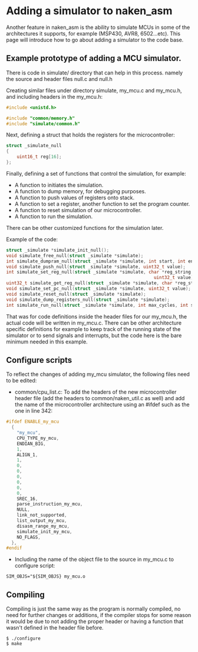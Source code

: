 Adding a simulator to naken_asm
========

Another feature in naken_asm is the ability to simulate MCUs in some of the
architectures it supports, for example (MSP430, AVR8, 6502...etc). This page
will introduce how to go about adding a simulator to the code base.



Example prototype of adding a MCU simulator.
------
There is code in simulate/ directory that can help in this process. namely the
source and header files null.c and null.h

Creating similar files under directory simulate, my_mcu.c and my_mcu.h, and
including headers in the my_mcu.h:
``` c
#include <unistd.h>

#include "common/memory.h"
#include "simulate/common.h"
```

Next, defining a struct that holds the registers for the microcontroller:

``` c
struct _simulate_null
{
    uint16_t reg[16];
};

```

Finally, defining a set of functions that control the simulation, for example:
* A function to initiates the simulation.
* A function to dump memory, for debugging purposes.
* A function to push values of registers onto stack.
* A function to set a register, another function to set the program counter.
* A function to reset simulation of our microcontroller.
* A function to run the simulation.

There can be other customized functions for the simulation later.

Example of the code:
``` c
struct _simulate *simulate_init_null();
void simulate_free_null(struct _simulate *simulate);
int simulate_dumpram_null(struct _simulate *simulate, int start, int end);
void simulate_push_null(struct _simulate *simulate, uint32_t value);
int simulate_set_reg_null(struct _simulate *simulate, char *reg_string,
                                                        uint32_t value);
uint32_t simulate_get_reg_null(struct _simulate *simulate, char *reg_string);
void simulate_set_pc_null(struct _simulate *simulate, uint32_t value);
void simulate_reset_null(struct _simulate *simulate);
void simulate_dump_registers_null(struct _simulate *simulate);
int simulate_run_null(struct _simulate *simulate, int max_cycles, int step);


```

That was for code definitions inside the header files for our my_mcu.h, the
actual code will be written in my_mcu.c. There can be other architecture
specific definitions for example to keep track of the running state of
the simulator or to send signals and interrupts, but the code here is
the bare minimum needed in this example.



Configure scripts
------
To reflect the changes of adding my_mcu simulator, the following files
need to be edited:

* common/cpu_list.c: To add the headers of the new microcontroller header file
(add the headers to common/naken_util.c as well) and add the name of the
microcontroller architecture using an #ifdef such as the one in line 342:
``` c
#ifdef ENABLE_my_mcu
  {
    "my_mcu",
    CPU_TYPE_my_mcu,
    ENDIAN_BIG,
    1,
    ALIGN_1,
    1,
    0,
    0,
    0,
    0,
    0,
    0,
    SREC_16,
    parse_instruction_my_mcu,
    NULL,
    link_not_supported,
    list_output_my_mcu,
    disasm_range_my_mcu,
    simulate_init_my_mcu,
    NO_FLAGS,
  },
#endif
```

* Including the name of the object file to the source in my_mcu.c to
configure script:
```
SIM_OBJS="${SIM_OBJS} my_mcu.o
```

Compiling
------
Compiling is just the same way as the program is normally compiled, no need
for further changes or additions, if the compiler stops for some reason
it would be due to not adding the proper header or having a function that
wasn't defined in the header file before.
```
$ ./configure
$ make
```
